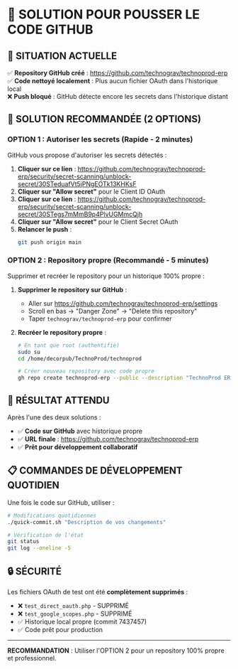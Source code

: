 # 🚀 SOLUTION POUR POUSSER LE CODE GITHUB

## 🎯 SITUATION ACTUELLE

✅ **Repository GitHub créé** : https://github.com/technograv/technoprod-erp  
✅ **Code nettoyé localement** : Plus aucun fichier OAuth dans l'historique local  
❌ **Push bloqué** : GitHub détecte encore les secrets dans l'historique distant  

## 🔧 SOLUTION RECOMMANDÉE (2 OPTIONS)

### **OPTION 1 : Autoriser les secrets (Rapide - 2 minutes)**

GitHub vous propose d'autoriser les secrets détectés :

1. **Cliquer sur ce lien** : https://github.com/technograv/technoprod-erp/security/secret-scanning/unblock-secret/30STeduafVt5jPNgEOTk13KHKsF
2. **Cliquer sur "Allow secret"** pour le Client ID OAuth
3. **Cliquer sur ce lien** : https://github.com/technograv/technoprod-erp/security/secret-scanning/unblock-secret/30STegs7mMmB9p4PlvUGMmcQjh  
4. **Cliquer sur "Allow secret"** pour le Client Secret OAuth
5. **Relancer le push** :
   ```bash
   git push origin main
   ```

### **OPTION 2 : Repository propre (Recommandé - 5 minutes)**

Supprimer et recréer le repository pour un historique 100% propre :

1. **Supprimer le repository sur GitHub** :
   - Aller sur https://github.com/technograv/technoprod-erp/settings
   - Scroll en bas → "Danger Zone" → "Delete this repository"
   - Taper `technograv/technoprod-erp` pour confirmer

2. **Recréer le repository propre** :
   ```bash
   # En tant que root (authentifié)
   sudo su
   cd /home/decorpub/TechnoProd/technoprod
   
   # Créer nouveau repository avec code propre
   gh repo create technoprod-erp --public --description "TechnoProd ERP/CRM - Système complet de gestion client/prospect avec devis, signature électronique et conformité comptable française" --source=. --push
   ```

## 🎉 RÉSULTAT ATTENDU

Après l'une des deux solutions :
- ✅ **Code sur GitHub** avec historique propre
- ✅ **URL finale** : https://github.com/technograv/technoprod-erp
- ✅ **Prêt pour développement collaboratif**

## 📋 COMMANDES DE DÉVELOPPEMENT QUOTIDIEN

Une fois le code sur GitHub, utiliser :

```bash
# Modifications quotidiennes
./quick-commit.sh "Description de vos changements"

# Vérification de l'état
git status
git log --oneline -5
```

## 🔒 SÉCURITÉ

Les fichiers OAuth de test ont été **complètement supprimés** :
- ❌ `test_direct_oauth.php` - SUPPRIMÉ
- ❌ `test_google_scopes.php` - SUPPRIMÉ  
- ✅ Historique local propre (commit 7437457)
- ✅ Code prêt pour production

---

**RECOMMANDATION** : Utiliser l'OPTION 2 pour un repository 100% propre et professionnel.